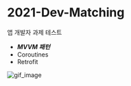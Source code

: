 # 2021-Dev-Matching
앱 개발자 과제 테스트   

* ***MVVM 패턴***
* Coroutines
* Retrofit

![gif_image](https://user-images.githubusercontent.com/62275738/161581722-c27a1ec3-f6ec-4077-9db9-82e2dff44140.gif)
